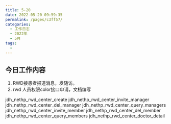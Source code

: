 ```yaml
---
title: 5-20
date: 2022-05-20 09:59:35
permalink: /pages/c3ff57/
categories:
  - 工作日志
  - 2022年
  - 5月
tags:
  - 
---
```

## 今日工作内容
1. RWD接患者报道消息，发随访。
2. rwd 人员权限color接口申请，文档编写

jdh_nethp_rwd_center_create
jdh_nethp_rwd_center_invite_manager
jdh_nethp_rwd_center_del_manager
jdh_nethp_rwd_center_query_managers
jdh_nethp_rwd_center_invite_member
jdh_nethp_rwd_center_del_member
jdh_nethp_rwd_center_query_members
jdh_nethp_rwd_center_doctor_detail